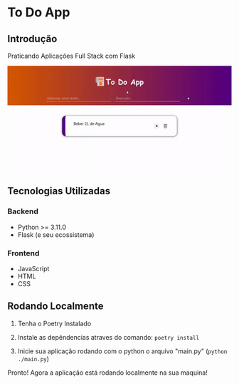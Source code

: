 # To Do App

## Introdução

Praticando Aplicações Full Stack com Flask 

<div align="center">
    <img src="./taks-app-to-readme.gif">        
</div> 

## Tecnologias Utilizadas

### Backend

- Python >= 3.11.0
- Flask (e seu ecossistema)

### Frontend

- JavaScript
- HTML
- CSS

## Rodando Localmente

1. Tenha o Poetry Instalado

2. Instale as depêndencias atraves do comando: `poetry install`

3. Inicie sua aplicação rodando com o python o arquivo "main.py" (`python ./main.py`)

Pronto! Agora a aplicação está rodando localmente na sua maquina!
